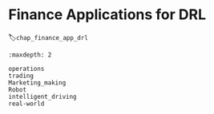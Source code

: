 
<!--
 * @version:
 * @Author:  StevenJokess（蔡舒起） https://github.com/StevenJokess
 * @Date: 2023-05-14 01:44:30
 * @LastEditors:  StevenJokess（蔡舒起） https://github.com/StevenJokess
 * @LastEditTime: 2023-05-28 01:30:46
 * @Description:
 * @Help me: make friends by a867907127@gmail.com and help me get some “foreign” things or service I need in life; 如有帮助，请赞助，失业3年了。![支付宝收款码](https://github.com/StevenJokess/d2rl/blob/master/img/%E6%94%B6.jpg)
 * @TODO::
 * @Reference:
-->
# Finance Applications for DRL
:label:`chap_finance_app_drl`

```toc
:maxdepth: 2

operations
trading
Marketing_making
Robot
intelligent_driving
real-world
```

